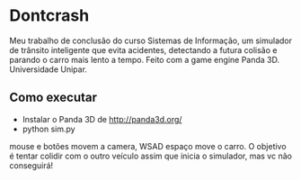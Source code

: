 # Dontcrash
Meu trabalho de conclusão do curso Sistemas de Informação, um simulador de trânsito inteligente que evita acidentes, detectando a futura colisão e parando o carro mais lento a tempo.
Feito com a game engine Panda 3D. Universidade Unipar.

Como executar
------------

- Instalar o Panda 3D de http://panda3d.org/
- python sim.py

mouse e botões movem a camera, WSAD espaço move o carro.
O objetivo é tentar colidir com o outro veículo assim que inicia o simulador, mas vc não conseguirá!
